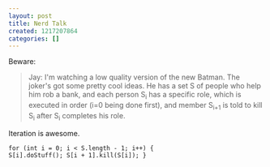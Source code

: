 ```yaml
---
layout: post
title: Nerd Talk
created: 1217207864
categories: []
---
```

Beware:
<blockquote>Jay: I'm watching a low quality version of the new Batman. The joker's got some pretty cool ideas. He has a set S of people who help him rob a bank, and each person S<sub>i</sub> has a specific role, which is executed in order (i=0 being done first), and member S<sub>i+1</sub> is told to kill S<sub>i</sub> after S<sub>i</sub> completes his role.</blockquote>
Iteration is awesome.

<code><pre>for (int i = 0; i < S.length - 1; i++) {
    S[i].doStuff();
    S[i + 1].kill(S[i]);
}</pre></code>
